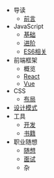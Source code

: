 - 导读
  - [前言](perface.md)
- JavaScript
  - [基础](basics.md)
  - [进阶](./javascript/advanced.md)
  - [ES6相关](./javascript/es6.md)
- 前端框架
  - 概览
  - [React](React.md)
  - [Vue](vue.md)
- CSS
  - [布局](./css/layout.md)
- [设计模式](design-pattern.md)
- 工具
  - [开发](structment.md)
  - [书籍]()
- 职业随想
  - [随想](profession.md)
  - [面试](interview.md)
  - 杂


